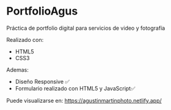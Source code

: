 # PortfolioAgus
Práctica de portfolio digital para servicios de video y fotografía

Realizado con:
- HTML5
- CSS3

Ademas:
- Diseño Responsive ✅
- Formulario realizado con HTML5 y JavaScript✅

Puede visualizarse en:
  https://agustinmartinphoto.netlify.app/
